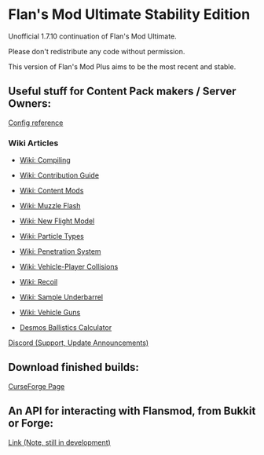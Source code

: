 # Flan's Mod Ultimate Stability Edition

Unofficial 1.7.10 continuation of Flan's Mod Ultimate.

Please don't redistribute any code without permission.

This version of Flan's Mod Plus aims to be the most recent and stable.

## Useful stuff for Content Pack makers / Server Owners:

[Config reference](https://github.com/Unknown025/Flans-Mod-Plus/blob/Ultimate/ConfigReference.md)

### Wiki Articles
* [Wiki: Compiling](https://github.com/Unknown025/Flans-Mod-Plus/wiki/Compiling)
* [Wiki: Contribution Guide](https://github.com/Unknown025/Flans-Mod-Plus/wiki/Contribution-Guide)
* [Wiki: Content Mods](https://github.com/Unknown025/Flans-Mod-Plus/wiki/Creating-a-Content-Mod)
* [Wiki: Muzzle Flash](https://github.com/Unknown025/Flans-Mod-Plus/wiki/Muzzle-Flash)
* [Wiki: New Flight Model](https://github.com/Unknown025/Flans-Mod-Plus/wiki/New-Flight-Model)
* [Wiki: Particle Types](https://github.com/Unknown025/Flans-Mod-Plus/wiki/Particle-Types)
* [Wiki: Penetration System](https://github.com/Unknown025/Flans-Mod-Plus/wiki/Penetration-System)
* [Wiki: Vehicle-Player Collisions](https://github.com/Unknown025/Flans-Mod-Plus/wiki/Player-Collisions)
* [Wiki: Recoil](https://github.com/Unknown025/Flans-Mod-Plus/wiki/Recoil)
* [Wiki: Sample Underbarrel](https://github.com/Unknown025/Flans-Mod-Plus/wiki/Sample-Underbarrel)
* [Wiki: Vehicle Guns](https://github.com/Unknown025/Flans-Mod-Plus/wiki/Vehicle-Guns)

* [Desmos Ballistics Calculator](https://www.desmos.com/calculator/s77v4lzmge)


[Discord (Support, Update Announcements)](https://discord.gg/JXxansAe3y)

## Download finished builds:

[CurseForge Page](https://www.curseforge.com/minecraft/mc-mods/flans-mod-ultimate-stability-edition)

## An API for interacting with Flansmod, from Bukkit or Forge:
[Link (Note, still in development)](https://github.com/pixelrider2000/Flans-API)
